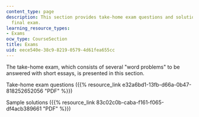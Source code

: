 ```yaml
---
content_type: page
description: This section provides take-home exam questions and solutions for the
  final exam.
learning_resource_types:
- Exams
ocw_type: CourseSection
title: Exams
uid: eece540e-38c9-8219-0579-4d61fea655cc
---
```


The take-home exam, which consists of several "word problems" to be answered with short essays, is presented in this section.

Take-home exam questions ({{% resource_link e32a6bd1-13fb-d66a-0b47-818252652056 "PDF" %}})

Sample solutions ({{% resource_link 83c02c0b-caba-f161-f065-df4acb389661 "PDF" %}})